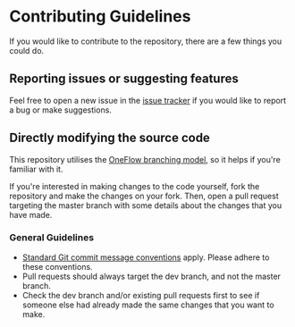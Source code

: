 # Contributing Guidelines

If you would like to contribute to the repository, there are a few things you could do.

## Reporting issues or suggesting features

Feel free to open a new issue in the [issue tracker](https://github.com/pyrox18/Pyrox.BlazorComponents.DataGrid/issues) if you would like to report a bug or make suggestions.

## Directly modifying the source code

This repository utilises the [OneFlow branching model](https://www.endoflineblog.com/oneflow-a-git-branching-model-and-workflow), so it helps if you're familiar with it.

If you're interested in making changes to the code yourself, fork the repository and make the changes on your fork. Then, open a pull request targeting the master branch with some details about the changes that you have made.

### General Guidelines

- [Standard Git commit message conventions](https://chris.beams.io/posts/git-commit/) apply. Please adhere to these conventions.
- Pull requests should always target the dev branch, and not the master branch.
- Check the dev branch and/or existing pull requests first to see if someone else had already made the same changes that you want to make.